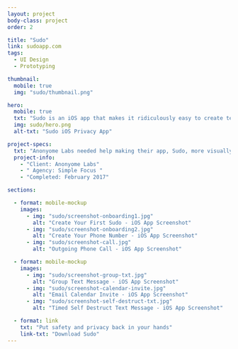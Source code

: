 ```yaml
---
layout: project
body-class: project
order: 2

title: "Sudo"
link: sudoapp.com
tags:
  - UI Design
  - Prototyping

thumbnail:
  mobile: true
  img: "sudo/thumbnail.png"

hero:
  mobile: true
  txt: "Sudo is an iOS app that makes it ridiculously easy to create temporary identities to help protect your real identity online."
  img: sudo/hero.png
  alt-txt: "Sudo iOS Privacy App"

project-specs:
  txt: "Anonyome Labs needed help making their app, Sudo, more visually consistent along with designing some new features. I spent six months embedded with their internal design and development teams refining their design process and tooling, along with prototyping, testing, and shipping new features."
  project-info:
    - "Client: Anonyome Labs"
    - " Agency: Simple Focus "
    - "Completed: February 2017"

sections:

  - format: mobile-mockup
    images:
      - img: "sudo/screenshot-onboarding1.jpg"
        alt: "Create Your First Sudo - iOS App Screenshot"
      - img: "sudo/screenshot-onboarding2.jpg"
        alt: "Create Your Phone Number - iOS App Screenshot"
      - img: "sudo/screenshot-call.jpg"
        alt: "Outgoing Phone Call - iOS App Screenshot"

  - format: mobile-mockup
    images:
      - img: "sudo/screenshot-group-txt.jpg"
        alt: "Group Text Message - iOS App Screenshot"
      - img: "sudo/screenshot-calendar-invite.jpg"
        alt: "Email Calendar Invite - iOS App Screenshot"
      - img: "sudo/screenshot-self-destruct-txt.jpg"
        alt: "Timed Self Destruct Text Message - iOS App Screenshot"

  - format: link
    txt: "Put safety and privacy back in your hands"
    link-txt: "Download Sudo"
---
```

